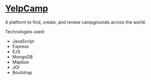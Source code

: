 # [YelpCamp](https://arcane-ocean-32738.herokuapp.com/)

A platform to find, create, and review campgrounds across the world.

Technologies used:
- JavaScript
- Express
- EJS
- MongoDB
- Mapbox
- JOI
- Bootstrap
